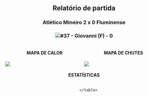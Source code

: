 <h2 style="text-align: center;">Relatório de partida</h3>

<h3 style="text-align: center;">Atlético Mineiro 2 x 0 Fluminense</h3>

<h3 style="text-align: center;"><img src="https://api.sofascore.com/api/v1/player/1036002/image">#37 - Giovanni (F) - 0</h3>

<div style="text-align: left; display: grid; grid-template-columns: 1fr 1fr;">
  <div>
    <h4 style="text-align: center;">MAPA DE CALOR</h3>
    <img src=../players/heatmaps/11067499_1036002.png>
</div>
  <div>
    <h4 style="text-align: center;">MAPA DE CHUTES</h3>
    <img src=../players/shotmaps/11067499_1036002.png>
  </div>
</div>

<h4 style="text-align: center;">ESTATÍSTICAS</h3>
<div style="text-align: center; display: grid; grid-template-columns: 1fr;">
  <div>
    <table>
        
        </table>
</div>